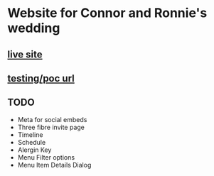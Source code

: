 # Website for Connor and Ronnie's wedding

## [live site](https://connie2026.uk)

## [testing/poc url](https://connie.nd6k.uk)

## TODO

- Meta for social embeds
- Three fibre invite page
- Timeline
- Schedule
- Alergin Key
- Menu Filter options
- Menu Item Details Dialog
